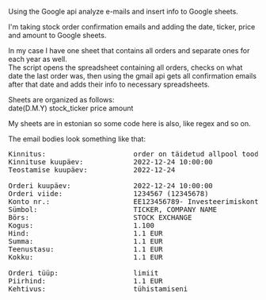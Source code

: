 Using the Google api analyze e-mails and insert info to Google sheets.

I'm taking stock order confirmation emails and adding the date, ticker, price and amount to Google sheets.

In my case I have one sheet that contains all orders and separate ones for each year as well.  
The script opens the spreadsheet containing all orders, checks on what date the last order was, then using the gmail api gets all confirmation emails after that date and adds their info to necessary spreadsheets.

Sheets are organized as follows:        
date(D.M.Y) stock_ticker price amount

My sheets are in estonian so some code here is also, like regex and so on.

The email bodies look something like that:

<pre>
Kinnitus:                     order on täidetud allpool toodud tingimustel
Kinnituse kuupäev:            2022-12-24 10:00:00
Teostamise kuupäev:           2022-12-24

Orderi kuupäev:               2022-12-24 10:00:00
Orderi viide:                 1234567 (12345678)
Konto nr.:                    EE123456789- Investeerimiskonto
Sümbol:                       TICKER, COMPANY NAME
Börs:                         STOCK EXCHANGE
Kogus:                        1.100
Hind:                         1.1 EUR
Summa:                        1.1 EUR
Teenustasu:                   1.1 EUR
Kokku:                        1.1 EUR

Orderi tüüp:                  limiit
Piirhind:                     1.1 EUR
Kehtivus:                     tühistamiseni
</pre>
